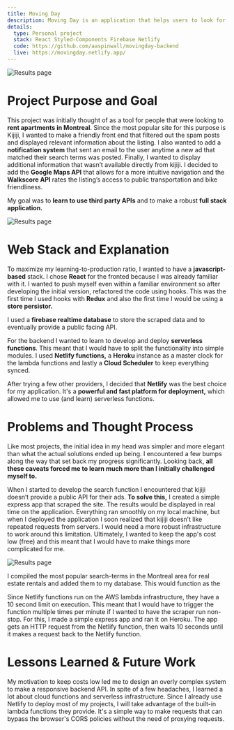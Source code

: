 ```yaml
---
title: Moving Day
description: Moving Day is an application that helps users to look for a place to live. I've moved countries a couple of times and everytime I do, I dread looking for a new place. I want to offer others <b>a simple tool that filters out spam, notifies them of listings that match their search criteria </b> and most importantly, gives them peace of mind during stressful times.
details:
  type: Personal project
  stack: React Styled-Components Firebase Netlify
  code: https://github.com/aaspinwall/movingday-backend
  live: https://movingday.netlify.app/
---
```


![Results page](/img/movingday/screen.png "Results page")

# Project Purpose and Goal

This project was initially thought of as a tool for people that were looking to **rent apartments in Montreal**. Since the most popular site for this purpose is Kijiji, I wanted to make a friendly front end that filtered out the spam posts and displayed relevant information about the listing. I also wanted to add a **notification system** that sent an email to the user anytime a new ad that matched their search terms was posted. Finally, I wanted to display additional information that wasn’t available directly from kijiji. I decided to add the **Google Maps API** that allows for a more intuitive navigation and the **Walkscore API** rates the listing’s access to public transportation and bike friendliness.

My goal was to **learn to use third party APIs** and to make a robust **full stack application.**

![Results page](/img/movingday/map.png "Results page")

# Web Stack and Explanation

To maximize my learning-to-production ratio, I wanted to have a **javascript-based** stack. I chose **React** for the fronted because I was already familiar with it. I wanted to push myself even within a familiar environment so after developing the initial version, refactored the code using hooks. This was the first time I used hooks with **Redux** and also the first time I would be using a **store persistor.**

I used a **firebase realtime database** to store the scraped data and to eventually provide a public facing API.

For the backend I wanted to learn to develop and deploy **serverless functions**. This meant that I would have to split the functionality into simple modules. I used **Netlify functions,** a **Heroku** instance as a master clock for the lambda functions and lastly a **Cloud Scheduler** to keep everything synced.

After trying a few other providers, I decided that **Netlify** was the best choice for my application. It's a **powerful and fast platform for deployment,** which allowed me to use (and learn) serverless functions.

# Problems and Thought Process

Like most projects, the initial idea in my head was simpler and more elegant than what the actual solutions ended up being. I encountered a few bumps along the way that set back my progress significantly. Looking back, **all these caveats forced me to learn much more than I initially challenged myself to.**

When I started to develop the search function I encountered that kijiji doesn’t provide a public API for their ads. **To solve this,** I created a simple express app that scraped the site. The results would be displayed in real time on the application. Everything ran smoothly on my local machine, but when I deployed the application I soon realized that kijiji doesn’t like repeated requests from servers. I would need a more robust infrastructure to work around this limitation. Ultimately, I wanted to keep the app's cost low (free) and this meant that I would have to make things more complicated for me.

![Results page](/img/movingday/result.png "Results page")

I compiled the most popular search-terms in the Montreal area for real estate rentals and added them to my database. This would function as the

Since Netlify functions run on the AWS lambda infrastructure, they have a 10 second limit on execution. This meant that I would have to trigger the function multiple times per minute if I wanted to have the scraper run non-stop. For this, I made a simple express app and ran it on Heroku. The app gets an HTTP request from the Netlify function, then waits 10 seconds until it makes a request back to the Netlify function.

# Lessons Learned & Future Work

My motivation to keep costs low led me to design an overly complex system to make a responsive backend API. In spite of a few headaches, I learned a lot about cloud functions and serverless infrastructure. Since I already use Netlify to deploy most of my projects, I will take advantage of the built-in lambda functions they provide. It's a simple way to make requests that can bypass the browser's CORS policies without the need of proxying requests.

